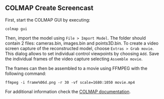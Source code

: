 ## COLMAP Create Screencast
First, start the COLMAP GUI by executing:
```
colmap gui
```

Then, import the model using `File > Import Model`. The folder should contain 2 files: cameras.bin, images.bin and points3D.bin.
To create a video screen capture of the reconstructed model, choose `Extras > Grab movie`. This dialog allows to set individual control viewpoints by choosing `Add`.
Save the individual frames of the video capture selecting `Assemble movie`.

The frames can then be assembled to a movie using FFMPEG with the following command:
```
ffmpeg -i frame%06d.png -r 30 -vf scale=1680:1050 movie.mp4
```

For additional information check the [COLMAP documentation](https://colmap.github.io/gui.html).